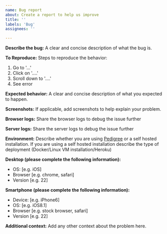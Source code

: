 ```yaml
---
name: Bug report
about: Create a report to help us improve
title: ''
labels: 'Bug'
assignees: ''

---
```

**Describe the bug:**
A clear and concise description of what the bug is.

**To Reproduce:**
Steps to reproduce the behavior:
1. Go to '...'
2. Click on '....'
3. Scroll down to '....'
4. See error

**Expected behavior:**
A clear and concise description of what you expected to happen.

**Screenshots:**
If applicable, add screenshots to help explain your problem.

**Browser logs:**
Share the browser logs to debug the issue further

**Server logs:**
Share the server logs to debug the issue further

**Environment:**
Describe whether you are using [Pedigree]() or a self hosted installation. If you are using a self hosted installation describe the type of deployment (Docker/Linux VM installation/Heroku)

**Desktop (please complete the following information):**
- OS: [e.g. iOS]
- Browser [e.g. chrome, safari]
- Version [e.g. 22]

**Smartphone (please complete the following information):**
- Device: [e.g. iPhone6]
- OS: [e.g. iOS8.1]
- Browser [e.g. stock browser, safari]
- Version [e.g. 22]

**Additional context:**
Add any other context about the problem here.